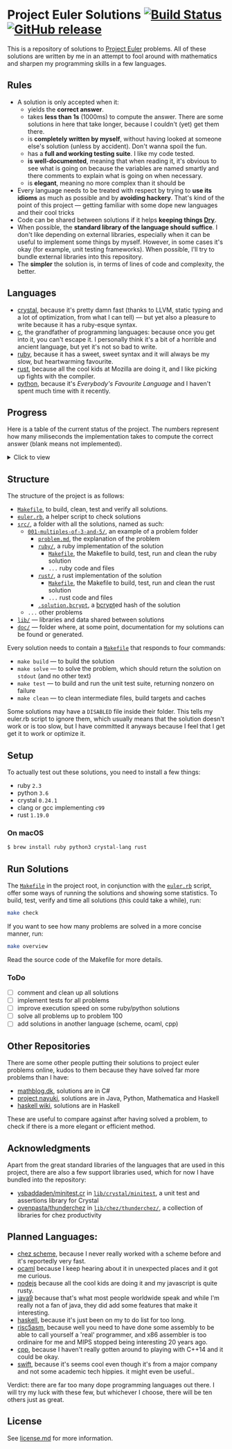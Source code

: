 # Project Euler Solutions [![Build Status](https://travis-ci.org/xfbs/euler.svg?branch=master)](https://travis-ci.org/xfbs/euler) [![GitHub release](https://img.shields.io/github/tag/xfbs/euler.svg)]()

This is a repository of solutions to [Project Euler](https://projecteuler.net/)
problems. All of these solutions are written by me in an attempt to fool around
with mathematics and sharpen my programming skills in a few languages.

## Rules

  - A solution is only accepted when it:
      - yields the **correct answer**.
      - takes **less than 1s** (1000ms) to compute the answer. There are some
        solutions in here that take longer, because I couldn't (yet) get them
        there.
      - is **completely written by myself**, without having looked at someone
        else's solution (unless by accident). Don't wanna spoil the fun.
      - has a **full and working testing suite**. I like my code tested.
      - **is well-documented**, meaning that when reading it, it's obvious to
        see what is going on because the variables are named smartly and there
        comments to explain what is going on when necessary.
      - is **elegant**, meaning no more complex than it should be
  - Every language needs to be treated with respect by trying to **use its
    idioms** as much as possible and by **avoiding hackery**. That's kind of the
    point of this project — getting familiar with some dope new languages and
    their cool tricks
  - Code can be shared between solutions if it helps **keeping things 
    [Dry](http://wiki.c2.com/?DontRepeatYourself)**.
  - When possible, the **standard library of the language should suffice**. I
    don't like depending on external libraries, especially when it can be useful
    to implement some things by myself. However, in some cases it's okay (for 
    example, unit testing frameworks). When possible, I'll try to bundle
    external libraries into this repository.
  - The **simpler** the solution is, in terms of lines of code and complexity,
    the better.

## Languages

  - [crystal](https://crystal-lang.org/), because it's pretty damn fast (thanks
    to LLVM, static typing and a lot of optimization, from what I can tell) — 
    but yet also a pleasure to write because it has a ruby-esque syntax.
  - [c](https://en.wikipedia.org/wiki/C_(programming_language)), the grandfather
    of programming languages: because once you get into it, you can't escape it.
    I personally think it's a bit of a horrible and ancient language, but yet
    it's not so bad to write.
  - [ruby](https://www.ruby-lang.org), because it has a sweet, sweet syntax and
    it will always be my slow, but heartwarming favourite.
  - [rust](https://rust-lang.org), because all the cool kids at Mozilla are
    doing it, and I like picking up fights with the compiler.
  - [python](https://python.org), because it's *Everybody's Favourite Language*
    and I haven't spent much time with it recently.

## Progress

Here is a table of the current status of the project. The numbers represent how
many miliseconds the implementation takes to compute the correct answer (blank
means not implemented). 

<details>
  <summary>Click to view</summary>

| problem | crystal |   c | ruby | rust | python | *avg* |
| ------- | ------- | --- | ---- | ---- | ------ | ----- |
| [`001`](https://projecteuler.net/problem=001) | 16ms | 12ms | 62ms | 14ms | 48ms | 30ms |
| [`002`](https://projecteuler.net/problem=002) | 16ms | 12ms | 64ms | 16ms | 48ms | 31ms |
| [`003`](https://projecteuler.net/problem=003) | 22ms | 14ms | 80ms | 22ms | 52ms | 38ms |
| [`004`](https://projecteuler.net/problem=004) | 72ms | 20ms | 100ms | 24ms | 56ms | 54ms |
| [`005`](https://projecteuler.net/problem=005) | 18ms | 16ms | 68ms | 16ms | 46ms | 32ms |
| [`006`](https://projecteuler.net/problem=006) | 18ms | 14ms | 64ms | 16ms | 42ms | 30ms |
| [`007`](https://projecteuler.net/problem=007) | 28ms | 18ms | 142ms | 20ms | 190ms | 79ms |
| [`008`](https://projecteuler.net/problem=008) | 18ms | 12ms | 66ms | 14ms | 46ms | 31ms |
| [`009`](https://projecteuler.net/problem=009) | 20ms | 14ms | 68ms | 14ms | 84ms | 40ms |
| [`010`](https://projecteuler.net/problem=010) | 134ms | 262ms | 342ms | 26ms | 488ms | 250ms |
| [`011`](https://projecteuler.net/problem=011) | 22ms | 12ms | 70ms | 16ms | 72ms | 38ms |
| [`012`](https://projecteuler.net/problem=012) | 74ms | 42ms | 646ms | 44ms | 1004ms | 362ms |
| [`013`](https://projecteuler.net/problem=013) | 18ms | 14ms | 68ms | 14ms | 52ms | 33ms |
| [`014`](https://projecteuler.net/problem=014) | 552ms | 58ms | 1466ms | 38ms | 2210ms | 864ms |
| [`015`](https://projecteuler.net/problem=015) | 16ms | 12ms | 68ms | 16ms | 50ms | 32ms |
| [`016`](https://projecteuler.net/problem=016) | 18ms | 14ms | 72ms | 20ms | 44ms | 33ms |
| [`017`](https://projecteuler.net/problem=017) | 46ms | 14ms | 116ms | 14ms | 58ms | 49ms |
| [`018`](https://projecteuler.net/problem=018) | 18ms |  8ms | 76ms | 16ms | 56ms | 34ms |
| [`019`](https://projecteuler.net/problem=019) | 18ms | 12ms | 62ms | 18ms |      | 27ms |
| [`020`](https://projecteuler.net/problem=020) | 22ms | 14ms | 76ms | 20ms | 48ms | 36ms |
| [`021`](https://projecteuler.net/problem=021) | 76ms | 24ms | 440ms | 28ms | 168ms | 147ms |
| [`022`](https://projecteuler.net/problem=022) | 38ms | 22ms | 86ms |      |      | 48ms |
| [`023`](https://projecteuler.net/problem=023) | 586ms | 152ms |      |      |      | 369ms |
| [`024`](https://projecteuler.net/problem=024) | 18ms | 10ms | 66ms | 16ms |      | 27ms |
| [`025`](https://projecteuler.net/problem=025) | 14ms | 10ms | 62ms | 12ms | 48ms | 29ms |
| [`026`](https://projecteuler.net/problem=026) | 48ms |      | 130ms |      |      | 89ms |
| [`027`](https://projecteuler.net/problem=027) | 210ms | 72ms |      |      |      | 141ms |
| [`028`](https://projecteuler.net/problem=028) | 18ms | 14ms | 68ms |      |      | 33ms |
| [`029`](https://projecteuler.net/problem=029) | 140ms | 14ms | 82ms |      |      | 78ms |
| [`030`](https://projecteuler.net/problem=030) | 32ms | 28ms | 106ms |      |      | 55ms |
| [`031`](https://projecteuler.net/problem=031) | 42ms | 14ms | 106ms | 20ms | 114ms | 59ms |
| [`032`](https://projecteuler.net/problem=032) | 296ms | 704ms |      |      |      | 500ms |
| [`033`](https://projecteuler.net/problem=033) | 22ms | 14ms | 70ms |      |      | 35ms |
| [`034`](https://projecteuler.net/problem=034) | 64ms | 406ms | 176ms |      |      | 215ms |
| [`035`](https://projecteuler.net/problem=035) | 612ms | 142ms |      |      |      | 377ms |
| [`036`](https://projecteuler.net/problem=036) | 22ms | 162ms | 68ms |      |      | 84ms |
| [`037`](https://projecteuler.net/problem=037) | 172ms | 84ms |      |      |      | 128ms |
| [`038`](https://projecteuler.net/problem=038) | 80ms |      | 170ms |      |      | 125ms |
| [`039`](https://projecteuler.net/problem=039) | 20ms |      | 94ms | 20ms |      | 44ms |
| [`040`](https://projecteuler.net/problem=040) | 18ms | 10ms | 66ms | 16ms | 54ms | 32ms |
| [`041`](https://projecteuler.net/problem=041) | 472ms | 192ms |      |      |      | 332ms |
| [`042`](https://projecteuler.net/problem=042) | 24ms |      | 68ms |      |      | 46ms |
| [`043`](https://projecteuler.net/problem=043) | 18ms | 12ms | 66ms |      |      | 32ms |
| [`044`](https://projecteuler.net/problem=044) | 90ms | 42ms | 552ms |      |      | 228ms |
| [`045`](https://projecteuler.net/problem=045) | 22ms | 14ms | 78ms | 18ms | 100ms | 46ms |
| [`046`](https://projecteuler.net/problem=046) | 32ms | 14ms | 232ms |      |      | 92ms |
| [`048`](https://projecteuler.net/problem=048) | 64ms | 18ms | 66ms | 32ms | 46ms | 45ms |
| [`049`](https://projecteuler.net/problem=049) | 232ms | 206ms |      |      |      | 219ms |
| [`050`](https://projecteuler.net/problem=050) | 16ms | 10ms |      |      |      | 13ms |
| [`052`](https://projecteuler.net/problem=052) | 118ms | 56ms | 268ms |      |      | 147ms |
| *average* | 95ms | 66ms | 164ms | 20ms | 208ms | 110ms |
| *count* | 50 | 46 | 42 | 28 | 25 | 191 |

</details>

## Structure

The structure of the project is as follows:
  - [`Makefile`](Makefile), to build, clean, test and verify all solutions.
  - [`euler.rb`](euler.rb), a helper script to check solutions
  - [`src/`](src/), a folder with all the solutions, named as such:
      - [`001-multiples-of-3-and-5/`](src/001-multiples-of-3-and-5), an example 
        of a problem folder
          - [`problem.md`](src/001-multiples-of-3-and-5/problem.md), the
            explanation of the problem
          - [`ruby/`](src/001-multiples-of-3-and-5/ruby/), a ruby implementation
            of the solution
              - [`Makefile`](src/001-multiples-of-3-and-5/ruby/Makefile), the
                Makefile to build, test, run and clean the ruby solution
              - `...` ruby code and files
          - [`rust/`](src/001-multiples-of-3-and-5/rust), a rust implementation of the solution
              - [`Makefile`](src/001-multiples-of-3-and-5/rust/Makefile), the
                Makefile to build, test, run and clean the rust solution
              - `...` rust code and files
          - [`.solution.bcrypt`](src/001-multiples-of-3-and-5/.solution.bcrypt),
            a [bcrypt](https://en.wikipedia.org/wiki/Bcrypt)ed hash of the
            solution
      - `...` other problems
  - [`lib/`](lib/) — libraries and data shared between solutions
  - [`doc/`](doc/) — folder where, at some point, documentation for my solutions
    can be found or generated.

Every solution needs to contain a
[`Makefile`](src/001-multiples-of-3-and-5/ruby/Makefile) that responds to four
commands:
  - `make build` — to build the solution
  - `make solve` — to solve the problem, which should return the solution on
    `stdout` (and no other text)
  - `make test` — to build and run the unit test suite, returning nonzero on
    failure
  - `make clean` — to clean intermediate files, build targets and caches

Some solutions may have a `DISABLED` file inside their folder. This tells my
euler.rb script to ignore them, which usually means that the solution doesn't
work or is too slow, but I have committed it anyways because I feel that I get
get it to work or optimize it.

## Setup

To actually test out these solutions, you need to install a few things: 

  - ruby `2.3`
  - python `3.6`
  - crystal `0.24.1`
  - clang or gcc implementing `c99`
  - rust `1.19.0`

### On macOS

```bash
$ brew install ruby python3 crystal-lang rust
```

## Run Solutions

The [`Makefile`](Makefile) in the project root, in conjunction with the 
[`euler.rb`](euler.rb) script, offer some ways of running the solutions and
showing some statistics. To build, test, verify and time all solutions (this
could take a while), run:

```bash
make check
```

If you want to see how many problems are solved in a more concise manner, run:

```bash
make overview
```

Read the source code of the Makefile for more details.

### ToDo

  - [ ] comment and clean up all solutions
  - [ ] implement tests for all problems
  - [ ] improve execution speed on some ruby/python solutions
  - [ ] solve all problems up to problem 100
  - [ ] add solutions in another language (scheme, ocaml, cpp)

## Other Repositories

There are some other people putting their solutions to project euler problems
online, kudos to them because they have solved far more problems than I have:

  - [mathblog.dk](http://www.mathblog.dk/project-euler-solutions/), solutions
    are in C#
  - [project nayuki](https://www.nayuki.io/page/project-euler-solutions),
    solutions are in Java, Python, Mathematica and Haskell
  - [haskell wiki](https://wiki.haskell.org/Euler_problems), solutions are in
    Haskell

These are useful to compare against after having solved a problem, to check if
there is a more elegant or efficient method.

## Acknowledgments

Apart from the great standard libraries of the languages that are used in this
project, there are also a few support libraries used, which for now I have
bundled into the repository:

  - [ysbaddaden/minitest.cr](https://github.com/ysbaddaden/minitest.cr) in
    [`lib/crystal/minitest`](lib/crystal/minitest/), a unit test and assertions
    library for Crystal
  - [ovenpasta/thunderchez](https://github.com/ovenpasta/thunderchez) in
    [`lib/chez/thunderchez/`](lib/chez/thunderchez/), a collection of libraries
    for chez productivity

## Planned Languages:

  - [chez scheme](https://github.com/cisco/ChezScheme), because I never really
    worked with a scheme before and it's reportedly very fast.
  - [ocaml](https://github.com/ocaml/ocaml) because I keep hearing about it in
    unexpected places and it got me curious.
  - [nodejs](https://github.com/nodejs/node) because all the cool kids are doing
    it and my javascript is quite rusty.
  - [java9](https://www.oracle.com/java/java9.html) because that's what most
    people worldwide speak and while I'm really not a fan of java, they did add
    some features that make it interesting.
  - [haskell](https://www.haskell.org), because it's just been on my to do list
    for too long.
  - [risc5asm](https://rv8.io), because well you need to have done some assembly
    to be able to call yourself a 'real' programmer, and x86 assembler is too
    ordinaire for me and MIPS stopped being interesting 20 years ago.
  - [cpp](http://clang.org), because I haven't really gotten around to playing
    with C++14 and it could be okay.
  - [swift](https://github.com/apple/swift), because it's seems cool even though
    it's from a major company and not some academic tech hippies. it might even
    be useful..

Verdict: there are far too many dope programming languages out there. I will try
my luck with these few, but whichever I choose, there will be ten others just as
great.

## License

See [license.md](license.md) for more information. 
